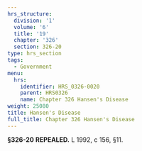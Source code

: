 ```yaml
---
hrs_structure:
  division: '1'
  volume: '6'
  title: '19'
  chapter: '326'
  section: 326-20
type: hrs_section
tags:
  - Government
menu:
  hrs:
    identifier: HRS_0326-0020
    parent: HRS0326
    name: Chapter 326 Hansen's Disease
weight: 25080
title: Hansen's Disease
full_title: Chapter 326 Hansen's Disease
---
```

**§326-20** **REPEALED.** L 1992, c 156, §11.